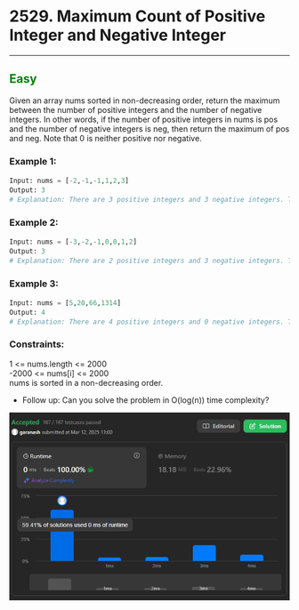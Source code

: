 # 2529. Maximum Count of Positive Integer and Negative Integer
<hr>

## <span style="color: green">Easy</span>

Given an array nums sorted in non-decreasing order, return the maximum between the number of positive integers and the number of negative integers.
In other words, if the number of positive integers in nums is pos and the number of negative integers is neg, then return the maximum of pos and neg.
Note that 0 is neither positive nor negative.

### Example 1:
```python
Input: nums = [-2,-1,-1,1,2,3]
Output: 3
# Explanation: There are 3 positive integers and 3 negative integers. The maximum count among them is 3.
```
### Example 2:
```python
Input: nums = [-3,-2,-1,0,0,1,2]
Output: 3
# Explanation: There are 2 positive integers and 3 negative integers. The maximum count among them is 3.
```
### Example 3:
```python
Input: nums = [5,20,66,1314]
Output: 4
# Explanation: There are 4 positive integers and 0 negative integers. The maximum count among them is 4.
```

 

### Constraints:

1 <= nums.length <= 2000  
-2000 <= nums[i] <= 2000  
nums is sorted in a non-decreasing order.
 

* Follow up: Can you solve the problem in O(log(n)) time complexity?  

![img.png](../result_img/img2529.png)